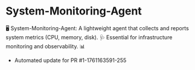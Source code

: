 # System-Monitoring-Agent
🖥️ System-Monitoring-Agent: A lightweight agent that collects and reports system metrics (CPU, memory, disk). 🩺 Essential for infrastructure monitoring and observability. 📊


- Automated update for PR #1-1761163591-255